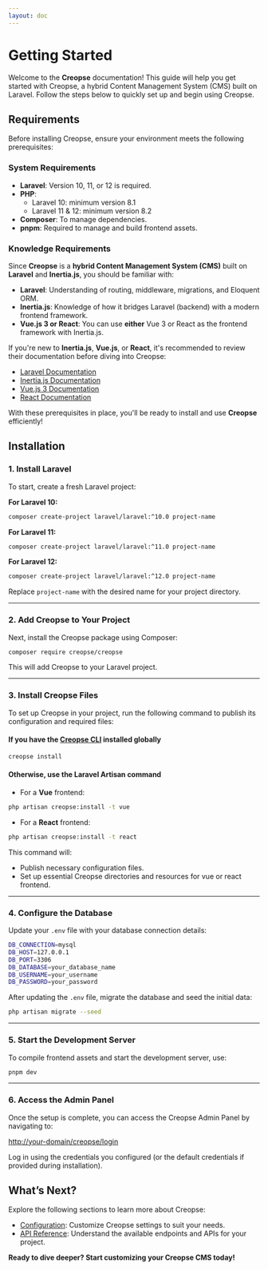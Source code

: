 ```yaml
---
layout: doc
---
```


# Getting Started

Welcome to the **Creopse** documentation! This guide will help you get started with Creopse, a hybrid Content Management System (CMS) built on Laravel. Follow the steps below to quickly set up and begin using Creopse.

## Requirements

Before installing Creopse, ensure your environment meets the following prerequisites:

### System Requirements

- **Laravel**: Version 10, 11, or 12 is required.
- **PHP**:
  - Laravel 10: minimum version 8.1
  - Laravel 11 & 12: minimum version 8.2
- **Composer**: To manage dependencies.
- **pnpm**: Required to manage and build frontend assets.

### Knowledge Requirements

Since **Creopse** is a **hybrid Content Management System (CMS)** built on **Laravel** and **Inertia.js**, you should be familiar with:

- **Laravel**: Understanding of routing, middleware, migrations, and Eloquent ORM.
- **Inertia.js**: Knowledge of how it bridges Laravel (backend) with a modern frontend framework.
- **Vue.js 3 or React**: You can use **either** Vue 3 or React as the frontend framework with Inertia.js.

If you're new to **Inertia.js**, **Vue.js**, or **React**, it's recommended to review their documentation before diving into Creopse:

- [Laravel Documentation](https://laravel.com/docs)
- [Inertia.js Documentation](https://inertiajs.com)
- [Vue.js 3 Documentation](https://vuejs.org)
- [React Documentation](https://react.dev)

With these prerequisites in place, you'll be ready to install and use **Creopse** efficiently!

## Installation

### 1. Install Laravel

To start, create a fresh Laravel project:

**For Laravel 10:**

```bash
composer create-project laravel/laravel:^10.0 project-name
```

**For Laravel 11:**

```bash
composer create-project laravel/laravel:^11.0 project-name
```

**For Laravel 12:**

```bash
composer create-project laravel/laravel:^12.0 project-name
```

Replace `project-name` with the desired name for your project directory.

---

### 2. Add Creopse to Your Project

Next, install the Creopse package using Composer:

```bash
composer require creopse/creopse
```

This will add Creopse to your Laravel project.

---

### 3. Install Creopse Files

To set up Creopse in your project, run the following command to publish its configuration and required files:

#### If you have the [Creopse CLI](https://github.com/creopse/cli) installed globally

```bash
creopse install
```

#### Otherwise, use the Laravel Artisan command

- For a **Vue** frontend:

```bash
php artisan creopse:install -t vue
```

- For a **React** frontend:

```bash
php artisan creopse:install -t react
```

This command will:

- Publish necessary configuration files.
- Set up essential Creopse directories and resources for vue or react frontend.

---

### 4. Configure the Database

Update your `.env` file with your database connection details:

```bash
DB_CONNECTION=mysql
DB_HOST=127.0.0.1
DB_PORT=3306
DB_DATABASE=your_database_name
DB_USERNAME=your_username
DB_PASSWORD=your_password
```

After updating the `.env` file, migrate the database and seed the initial data:

```bash
php artisan migrate --seed
```

---

### 5. Start the Development Server

To compile frontend assets and start the development server, use:

```bash
pnpm dev
```

---

### 6. Access the Admin Panel

Once the setup is complete, you can access the Creopse Admin Panel by navigating to:

<http://your-domain/creopse/login>

Log in using the credentials you configured (or the default credentials if provided during installation).

## What’s Next?

Explore the following sections to learn more about Creopse:

- [Configuration](./configuration.md): Customize Creopse settings to suit your needs.
- [API Reference](./advanced/api-usage.md): Understand the available endpoints and APIs for your project.

**Ready to dive deeper? Start customizing your Creopse CMS today!**

